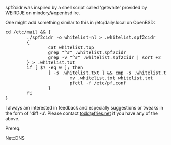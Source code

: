 spf2cidr was inspired by a shell script called 'getwhite' provided by
WEiRDJE on mindcry/#openbsd irc.

One might add something similar to this in /etc/daily.local on OpenBSD:

<pre>
cd /etc/mail && {
        ./spf2cidr -o whitelist=nl > .whitelist.spf2cidr
        {
                cat whitelist.top
                grep "^#" .whitelist.spf2cidr
                grep -v "^#" .whitelist.spf2cidr | sort +2
        } > .whitelist.txt
        if [ $? -eq 0 ]; then
                [ -s .whitelist.txt ] && cmp -s .whitelist.txt whitelist.txt || {
                        mv .whitelist.txt whitelist.txt
                        pfctl -f /etc/pf.conf
                }
        fi
}
</pre>

I always am interested in feedback and especially suggestions or tweaks in
the form of 'diff -u'.  Please contact todd@fries.net if you have any of the
above.

Prereq:

  Net::DNS
